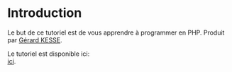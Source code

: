 # Introduction

Le but de ce tutoriel est de vous apprendre à programmer en PHP.
Produit par [Gérard KESSE](https://readydev.ovh/ "Site internet (ReadyDev)").

Le tutoriel est disponible ici:  
[ici](https://readydev.ovh/php/cours "Programmation PHP").
